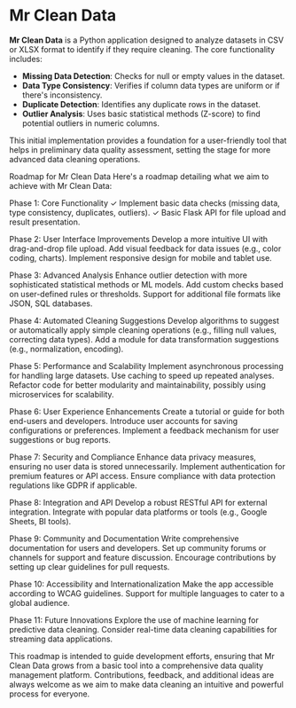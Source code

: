 # Mr Clean Data

**Mr Clean Data** is a Python application designed to analyze datasets in CSV or XLSX format to identify if they require cleaning. The core functionality includes:

- **Missing Data Detection**: Checks for null or empty values in the dataset.
- **Data Type Consistency**: Verifies if column data types are uniform or if there's inconsistency.
- **Duplicate Detection**: Identifies any duplicate rows in the dataset.
- **Outlier Analysis**: Uses basic statistical methods (Z-score) to find potential outliers in numeric columns.

This initial implementation provides a foundation for a user-friendly tool that helps in preliminary data quality assessment, setting the stage for more advanced data cleaning operations.


Roadmap for Mr Clean Data
Here's a roadmap detailing what we aim to achieve with Mr Clean Data:

Phase 1: Core Functionality
✓ Implement basic data checks (missing data, type consistency, duplicates, outliers).
✓ Basic Flask API for file upload and result presentation.

Phase 2: User Interface Improvements
Develop a more intuitive UI with drag-and-drop file upload.
Add visual feedback for data issues (e.g., color coding, charts).
Implement responsive design for mobile and tablet use.

Phase 3: Advanced Analysis
Enhance outlier detection with more sophisticated statistical methods or ML models.
Add custom checks based on user-defined rules or thresholds.
Support for additional file formats like JSON, SQL databases.

Phase 4: Automated Cleaning Suggestions
Develop algorithms to suggest or automatically apply simple cleaning operations (e.g., filling null values, correcting data types).
Add a module for data transformation suggestions (e.g., normalization, encoding).

Phase 5: Performance and Scalability
Implement asynchronous processing for handling large datasets.
Use caching to speed up repeated analyses.
Refactor code for better modularity and maintainability, possibly using microservices for scalability.

Phase 6: User Experience Enhancements
Create a tutorial or guide for both end-users and developers.
Introduce user accounts for saving configurations or preferences.
Implement a feedback mechanism for user suggestions or bug reports.

Phase 7: Security and Compliance
Enhance data privacy measures, ensuring no user data is stored unnecessarily.
Implement authentication for premium features or API access.
Ensure compliance with data protection regulations like GDPR if applicable.

Phase 8: Integration and API
Develop a robust RESTful API for external integration.
Integrate with popular data platforms or tools (e.g., Google Sheets, BI tools).

Phase 9: Community and Documentation
Write comprehensive documentation for users and developers.
Set up community forums or channels for support and feature discussion.
Encourage contributions by setting up clear guidelines for pull requests.

Phase 10: Accessibility and Internationalization
Make the app accessible according to WCAG guidelines.
Support for multiple languages to cater to a global audience.

Phase 11: Future Innovations
Explore the use of machine learning for predictive data cleaning.
Consider real-time data cleaning capabilities for streaming data applications.

This roadmap is intended to guide development efforts, ensuring that Mr Clean Data grows from a basic tool into a comprehensive data quality management platform. Contributions, feedback, and additional ideas are always welcome as we aim to make data cleaning an intuitive and powerful process for everyone.

